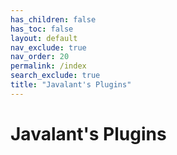 ```yaml
---
has_children: false
has_toc: false
layout: default
nav_exclude: true
nav_order: 20
permalink: /index
search_exclude: true
title: "Javalant's Plugins"
---
```


# Javalant's Plugins